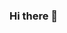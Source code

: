 ### Hi there 👋

<!--
**Rustjavaw/rustjavaw** is a ✨ _special_ ✨ repository because its `README.md` (this file) appears on your GitHub profile.

Here are some ideas to get you started:

- 👨‍💻 Atualmente estudando programação - Front-End
- 🌱 Estudante de inglês
Todo trabalho duro um dia tem suas recompensas.💯
